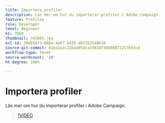 ```yaml
---
title: Importera profiler
description: Läs mer om hur du importerar profiler i Adobe Campaign.
feature: Profiles
role: Developer
level: Beginner
kt: 7968
thumbnail: 342085.jpg
exl-id: 30d654f3-086e-4e67-b835-d6f263540618
source-git-commit: d1ba1a3c22b4a95dca19418f3d490872257b93cd
workflow-type: tm+mt
source-wordcount: '20'
ht-degree: 100%

---
```


# Importera profiler

Läs mer om hur du importerar profiler i Adobe Campaign.

>[!VIDEO](https://video.tv.adobe.com/v/342085?quality=12&learn=on)
